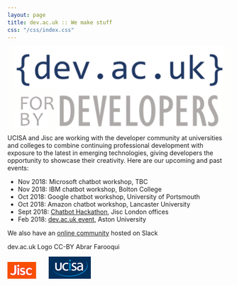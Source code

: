 ```yaml
---
layout: page
title: dev.ac.uk :: We make stuff
css: "/css/index.css"
---
```

<img align="left" id="header-big-imgs" src="/images/devacuk_logo.png" alt="dev.ac.uk | We make stuff">

UCISA and Jisc are working with the developer community at universities and colleges to combine continuing professional development with exposure to the latest in emerging technologies, giving developers the opportunity to showcase their creativity. Here are our upcoming and past events:

* Nov 2018: Microsoft chatbot workshop, TBC
* Nov 2018: IBM chatbot workshop, Bolton College
* Oct 2018: Google chatbot workshop, University of Portsmouth
* Oct 2018: Amazon chatbot workshop, Lancaster University
* Sept 2018: <a href="/events/2018/09/chatbot/">Chatbot Hackathon</a>, Jisc London offices
* Feb 2018: <a href="/events/2018/02/devacuk/">dev.ac.uk event</a>, Aston University

We also have an <a href="http://bit.ly/devacukslack">online community</a> hosted on Slack

dev.ac.uk Logo CC-BY Abrar Farooqui

![Jisc](/images/jisc-logo-small.png) &nbsp;&nbsp;&nbsp;&nbsp;&nbsp; ![UCISA](/images/ucisa-logo-small.png) 

